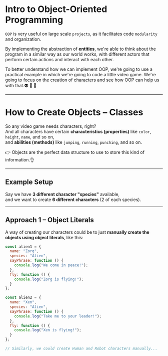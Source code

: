 # Intro to Object-Oriented Programming

`OOP` is very useful on large scale `projects`, as it facilitates code `modularity` and organization.

By implementing the abstraction of **entities**, we're able to think about the program in a similar way as our world works, with different actors that perform certain actions and interact with each other.

To better understand how we can implement OOP, we're going to use a practical example in which we're going to code a little video game. We're going to focus on the creation of characters and see how OOP can help us with that.👽 👾 🤖

---

# How to Create Objects – Classes

So any video game needs characters, right?  
And all characters have certain **characteristics (properties)** like `color`, `height`, `name`, and so on,  
and **abilities (methods)** like `jumping`, `running`, `punching`, and so on.  

👉 Objects are the perfect data structure to use to store this kind of information.👌

---

## Example Setup

Say we have **3 different character "species"** available,  
and we want to create **6 different characters** (2 of each species).

---

## Approach 1 – Object Literals

A way of creating our characters could be to just **manually create the objects using object literals**, like this:

```js
const alien1 = {
  name: "Zorg",
  species: "Alien",
  sayPhrase: function () {
    console.log("We come in peace!");
  },
  fly: function () {
    console.log("Zorg is flying!");
  }
};

const alien2 = {
  name: "Xen",
  species: "Alien",
  sayPhrase: function () {
    console.log("Take me to your leader!");
  },
  fly: function () {
    console.log("Xen is flying!");
  }
};

// Similarly, we could create Human and Robot characters manually...
